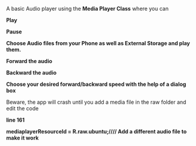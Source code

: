 

A basic Audio player using the **Media Player Class** where you can 


**Play**


**Pause**


**Choose Audio files from your Phone as well as External Storage and play them.**

**Forward the audio**


**Backward the audio**


**Choose  your desired forward/backward speed with the help of a dialog box**








Beware, the app will crash until you add a media file in the raw folder and edit the code

**line 161**

**mediaplayerResourceId = R.raw.ubuntu;//// Add a different audio file to make it work**

